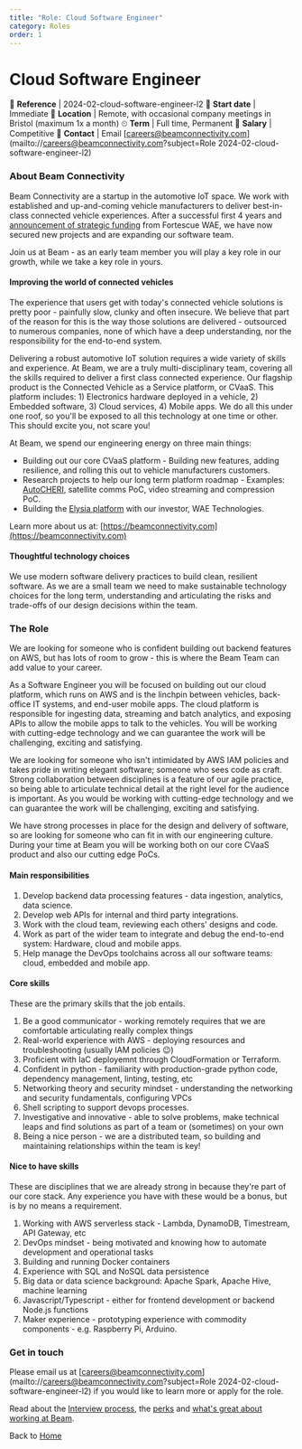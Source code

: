 ```yaml
---
title: "Role: Cloud Software Engineer"
category: Roles
order: 1
---
```


<h1>Cloud Software Engineer</h1>

📝 **Reference** | 2024-02-cloud-software-engineer-l2
📅 **Start date** | Immediate
📍 **Location** | Remote, with occasional company meetings in Bristol (maximum 1x a month)
⏲ **Term** | Full time, Permanent
👛 **Salary** | Competitive
📧 **Contact** | Email [careers@beamconnectivity.com](mailto://careers@beamconnectivity.com?subject=Role 2024-02-cloud-software-engineer-l2)


### About Beam Connectivity

Beam Connectivity are a startup in the automotive IoT space. We work with established and up-and-coming vehicle manufacturers to deliver best-in-class connected vehicle experiences. After a successful first 4 years and [announcement of strategic funding](https://www.automotiveworld.com/news-releases/wae-announces-a-strategic-equity-investment-in-beam-connectivity-limited-supporting-the-commercialisation-of-connected-vehicle-systems/) from Fortescue WAE, we have now secured new projects and are expanding our software team. 

Join us at Beam - as an early team member you will play a key role in our growth, while we take a key role in yours.

#### Improving the world of connected vehicles

The experience that users get with today's connected vehicle solutions is pretty poor - painfully slow, clunky and often insecure. We believe that part of the reason for this is the way those solutions are delivered - outsourced to numerous companies, none of which have a deep understanding, nor the responsibility for the end-to-end system. 

Delivering a robust automotive IoT solution requires a wide variety of skills and experience. At Beam, we are a truly multi-disciplinary team, covering all the skills required to deliver a first class connected experience. Our flagship product is the Connected Vehicle as a Service platform, or CVaaS. This platform includes: 1) Electronics hardware deployed in a vehicle, 2) Embedded software, 3) Cloud services, 4) Mobile apps. We do all this under one roof, so you'll be exposed to all this technology at one time or other. This should excite you, not scare you!

At Beam, we spend our engineering energy on three main things: 
* Building out our core CVaaS platform - Building new features, adding resilience, and rolling this out to vehicle manufacturers customers.
* Research projects to help our long term platform roadmap - Examples: [AutoCHERI](https://autocheri.tech), satellite comms PoC, video streaming and compression PoC.
* Building the [Elysia platform](https://elysia.co/) with our investor, WAE Technologies.

Learn more about us at: [https://beamconnectivity.com](https://beamconnectivity.com)

#### Thoughtful technology choices

We use modern software delivery practices to build clean, resilient software. As we are a small team we need to make sustainable technology choices for the long term, understanding and articulating the risks and trade-offs of our design decisions within the team. 

### The Role

We are looking for someone who is confident building out backend features on AWS, but has lots of room to grow - this is where the Beam Team can add value to your career.

As a Software Engineer you will be focused on building out our cloud platform, which runs on AWS and is the linchpin between vehicles, back-office IT systems, and end-user mobile apps. The cloud platform is responsible for ingesting data, streaming and batch analytics, and exposing APIs to allow the mobile apps to talk to the vehicles. You will be working with cutting-edge technology and we can guarantee the work will be challenging, exciting and satisfying.

We are looking for someone who isn't intimidated by AWS IAM policies and takes pride in writing elegant software; someone who sees code as craft. Strong collaboration between disciplines is a feature of our agile practice, so being able to articulate technical detail at the right level for the audience is important. As you would be working with cutting-edge technology and we can guarantee the work will be challenging, exciting and satisfying.

We have strong processes in place for the design and delivery of software, so are looking for someone who can fit in with our engineering culture. During your time at Beam you will be working both on our core CVaaS product and also our cutting edge PoCs.

#### Main responsibilities

1. Develop backend data processing features - data ingestion, analytics, data science.
1. Develop web APIs for internal and third party integrations.
1. Work with the cloud team, reviewing each others' designs and code.
1. Work as part of the wider team to integrate and debug the end-to-end system: Hardware, cloud and mobile apps.
1. Help manage the DevOps toolchains across all our software teams: cloud, embedded and mobile app.

#### Core skills

These are the primary skills that the job entails.

1. Be a good communicator - working remotely requires that we are comfortable articulating really complex things
1. Real-world experience with AWS - deploying resources and troubleshooting (usually IAM policies 😉)
1. Proficient with IaC deployemnt through CloudFormation or Terraform.
1. Confident in python - familiarity with production-grade python code, dependency management, linting, testing, etc
1. Networking theory and security mindset - understanding the networking and security fundamentals, configuring VPCs 
1. Shell scripting to support devops processes.
1. Investigative and innovative - able to solve problems, make technical leaps and find solutions as part of a team or (sometimes) on your own
1. Being a nice person - we are a distributed team, so building and maintaining relationships within the team is key!

#### Nice to have skills

These are disciplines that we are already strong in because they're part of our core stack. Any experience you have with these would be a bonus, but is by no means a requirement.

1. Working with AWS serverless stack - Lambda, DynamoDB, Timestream, API Gateway, etc
1. DevOps mindset - being motivated and knowing how to automate development and operational tasks
1. Building and running Docker containers
1. Experience with SQL and NoSQL data persistence
1. Big data or data science background: Apache Spark, Apache Hive, machine learning
1. Javascript/Typescript - either for frontend development or backend Node.js functions
1. Maker experience - prototyping experience with commodity components - e.g. Raspberry Pi, Arduino.


### Get in touch

Please email us at [careers@beamconnectivity.com](mailto://careers@beamconnectivity.com?subject=Role 2024-02-cloud-software-engineer-l2) if you would like to learn more or apply for the role.

Read about the [Interview process](/#interview-process), the [perks](/#beam-team-perks) and [what's great about working at Beam](/#life-at-beam).

Back to [Home](/)